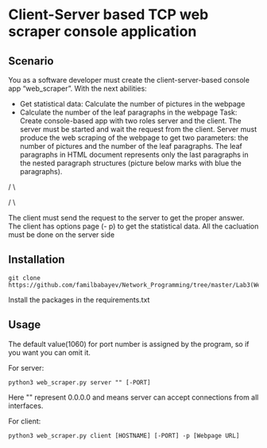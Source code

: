 # Client-Server based TCP web scraper console application

## Scenario
You as a software developer must create the client-server-based console app “web_scraper”.
With the next abilities:
* Get statistical data: Calculate the number of pictures in the webpage
* Calculate the number of the leaf paragraphs in the webpage
Task:
Create console-based app with two roles server and the client. The server must be started and wait the
request from the client. Server must produce the web scraping of the webpage to get two parameters:
the number of pictures and the number of the leaf paragraphs. The leaf paragraphs in HTML document
represents only the last paragraphs in the nested paragraph structures (picture below marks with blue
the paragraphs).
<p>
/ \
<p> <p>
/ \
<p> <p>
The client must send the request to the server to get the proper answer. The client has options page (-
p) to get the statistical data. All the cacluation must be done on the server side

## Installation
```
git clone https://github.com/familbabayev/Network_Programming/tree/master/Lab3(Web_scraper)
```

Install the packages in the requirements.txt

## Usage
The default value(1060) for port number is assigned by the program, so if you want you can omit it.

For server:
```
python3 web_scraper.py server "" [-PORT]
```
Here "" represent 0.0.0.0 and means server can accept connections from all interfaces.

For client:
```
python3 web_scraper.py client [HOSTNAME] [-PORT] -p [Webpage URL]
```
